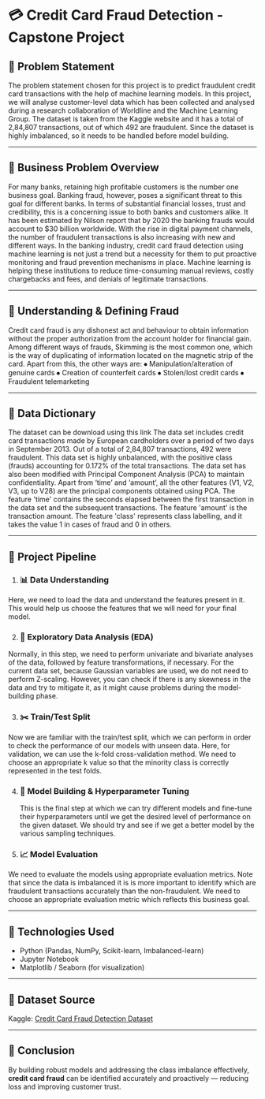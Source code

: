 # 💳 Credit Card Fraud Detection - Capstone Project

## 📌 Problem Statement
The problem statement chosen for this project is to predict fraudulent credit card transactions with the help of machine learning models.
In this project, we will analyse customer-level data which has been collected and analysed during a research collaboration of Worldline and the Machine Learning Group.
The dataset is taken from the Kaggle website and it has a total of 2,84,807 transactions, out of which 492 are fraudulent. Since the dataset is highly imbalanced, so it needs to be handled before model building.

---

## 🧠 Business Problem Overview
For many banks, retaining high profitable customers is the number one business goal. Banking fraud, however, poses a significant threat to this goal for different banks. In terms of substantial financial losses, trust and credibility, this is a concerning issue to both banks and customers alike.
It has been estimated by Nilson report that by 2020 the banking frauds would account to $30 billion worldwide. With the rise in digital payment channels, the number of fraudulent transactions is also increasing with new and different ways.
In the banking industry, credit card fraud detection using machine learning is not just a trend but a necessity for them to put proactive monitoring and fraud prevention mechanisms in place. Machine learning is helping these institutions to reduce time-consuming manual reviews, costly chargebacks and fees, and denials of legitimate transactions.

---

## 🚨 Understanding & Defining Fraud

Credit card fraud is any dishonest act and behaviour to obtain information without the proper authorization from the account holder for financial gain. Among different ways of frauds, Skimming is the most common one, which is the way of duplicating of information located on the magnetic strip of the card. Apart from this, the other ways are:
⦁	Manipulation/alteration of genuine cards
⦁	Creation of counterfeit cards
⦁	Stolen/lost credit cards
⦁	Fraudulent telemarketing

---

## 🧾 Data Dictionary

The dataset can be download using this link
The data set includes credit card transactions made by European cardholders over a period of two days in September 2013. Out of a total of 2,84,807 transactions, 492 were fraudulent. This data set is highly unbalanced, with the positive class (frauds) accounting for 0.172% of the total transactions. The data set has also been modified with Principal Component Analysis (PCA) to maintain confidentiality. Apart from ‘time’ and ‘amount’, all the other features (V1, V2, V3, up to V28) are the principal components obtained using PCA. The feature 'time' contains the seconds elapsed between the first transaction in the data set and the subsequent transactions. The feature 'amount' is the transaction amount. The feature 'class' represents class labelling, and it takes the value 1 in cases of fraud and 0 in others.

---

## 🔁 Project Pipeline

1. ### 📊 Data Understanding
  Here, we need to load the data and understand the features present in it. This would help us choose the features that we will need for your final model.

2. ### 🔎 Exploratory Data Analysis (EDA)
 Normally, in this step, we need to perform univariate and bivariate analyses of the data, followed by feature transformations, if necessary. For the current data set, because Gaussian variables are used, we do not need to perform Z-scaling. However, you can check if    there is any skewness in the data and try to mitigate it, as it might cause problems during the model-building phase.

3. ### ✂️ Train/Test Split
  Now we are familiar with the train/test split, which we can perform in order to check the performance of our models with unseen data. Here, for validation, we can use the k-fold cross-validation method. We need to choose an appropriate k value so that the minority class is correctly represented in the test folds.

4. ### 🤖 Model Building & Hyperparameter Tuning
   This is the final step at which we can try different models and fine-tune their hyperparameters until we get the desired level of performance on the given dataset. We should try and see if we get a better model by the various sampling techniques.

5. ### 📈 Model Evaluation
  We need to evaluate the models using appropriate evaluation metrics. Note that since the data is imbalanced it is is more important to identify which are fraudulent transactions accurately than the non-fraudulent. We need to choose an appropriate evaluation metric      which reflects this business goal.

---

## 🧪 Technologies Used

- Python (Pandas, NumPy, Scikit-learn, Imbalanced-learn)
- Jupyter Notebook
- Matplotlib / Seaborn (for visualization)

---

## 📂 Dataset Source

Kaggle: [Credit Card Fraud Detection Dataset](https://www.kaggle.com/datasets/mlg-ulb/creditcardfraud)

---

## 📌 Conclusion

By building robust models and addressing the class imbalance effectively, **credit card fraud** can be identified accurately and proactively — reducing loss and improving customer trust.

